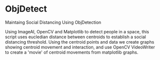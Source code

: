 # ObjDetect
Maintaing Social Distancing Using ObjDetection

Using ImageAI, OpenCV and Matplotlib to detect people in a space, this script uses eucledian distance between centroids
to establish a social distancing threshold. Using the centroid points and data we create graphs showing centroid 
movement and interaction, and use OpenCV VideoWriter to create a 'movie' of centroid movements from matplotlib graphs. 
